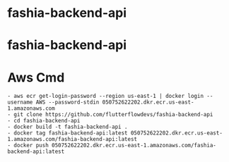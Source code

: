 # fashia-backend-api

# fashia-backend-api

# Aws Cmd
    - aws ecr get-login-password --region us-east-1 | docker login --username AWS --password-stdin 050752622202.dkr.ecr.us-east-1.amazonaws.com
    - git clone https://github.com/flutterflowdevs/fashia-backend-api
    - cd fashia-backend-api
    - docker build -t fashia-backend-api .
    - docker tag fashia-backend-api:latest 050752622202.dkr.ecr.us-east-1.amazonaws.com/fashia-backend-api:latest
    - docker push 050752622202.dkr.ecr.us-east-1.amazonaws.com/fashia-backend-api:latest




